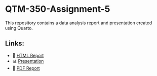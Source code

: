# QTM-350-Assignment-5

This repository contains a data analysis report and presentation created using Quarto.

## Links:
- 📄 [HTML Report]((https://raw.githack.com/Minjoo22/QTM-350-Assignment-5/refs/heads/main/docs/Assignment5.html))
- 📊 [Presentation](docs/presentation.html)
- 📜 [PDF Report](Assignment5.pdf)
